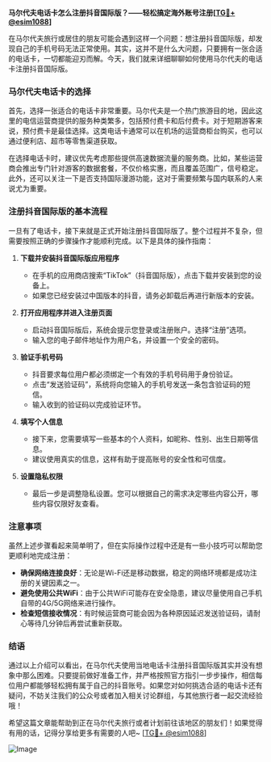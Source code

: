 **马尔代夫电话卡怎么注册抖音国际版？——轻松搞定海外账号注册[[TG💪+ @esim1088](https://t.me/s/esim1088)]**

在马尔代夫旅行或居住的朋友可能会遇到这样一个问题：想注册抖音国际版，却发现自己的手机号码无法正常使用。其实，这并不是什么大问题，只要拥有一张合适的电话卡，一切都能迎刃而解。今天，我们就来详细聊聊如何使用马尔代夫的电话卡注册抖音国际版。

### 马尔代夫电话卡的选择

首先，选择一张适合的电话卡非常重要。马尔代夫是一个热门旅游目的地，因此这里的电信运营商提供的服务种类繁多，包括预付费卡和后付费卡。对于短期游客来说，预付费卡是最佳选择。这类电话卡通常可以在机场的运营商柜台购买，也可以通过便利店、超市等零售渠道获取。

在选择电话卡时，建议优先考虑那些提供高速数据流量的服务商。比如，某些运营商会推出专门针对游客的数据套餐，不仅价格实惠，而且覆盖范围广，信号稳定。此外，还可以关注一下是否支持国际漫游功能，这对于需要频繁与国内联系的人来说尤为重要。

### 注册抖音国际版的基本流程

一旦有了电话卡，接下来就是正式开始注册抖音国际版了。整个过程并不复杂，但需要按照正确的步骤操作才能顺利完成。以下是具体的操作指南：

1. **下载并安装抖音国际版应用程序**
   - 在手机的应用商店搜索“TikTok”（抖音国际版），点击下载并安装到您的设备上。
   - 如果您已经安装过中国版本的抖音，请务必卸载后再进行新版本的安装。

2. **打开应用程序并进入注册页面**
   - 启动抖音国际版后，系统会提示您登录或注册账户。选择“注册”选项。
   - 输入您的电子邮件地址作为用户名，并设置一个安全的密码。

3. **验证手机号码**
   - 抖音要求每位用户都必须绑定一个有效的手机号码用于身份验证。
   - 点击“发送验证码”，系统将向您输入的手机号发送一条包含验证码的短信。
   - 输入收到的验证码以完成验证环节。

4. **填写个人信息**
   - 接下来，您需要填写一些基本的个人资料，如昵称、性别、出生日期等信息。
   - 建议使用真实的信息，这样有助于提高账号的安全性和可信度。

5. **设置隐私权限**
   - 最后一步是调整隐私设置。您可以根据自己的需求决定哪些内容公开，哪些内容仅限好友查看。

### 注意事项

虽然上述步骤看起来简单明了，但在实际操作过程中还是有一些小技巧可以帮助您更顺利地完成注册：

- **确保网络连接良好**：无论是Wi-Fi还是移动数据，稳定的网络环境都是成功注册的关键因素之一。
- **避免使用公共WiFi**：由于公共WiFi可能存在安全隐患，建议尽量使用自己手机自带的4G/5G网络来进行操作。
- **检查短信接收情况**：有时候运营商可能会因为各种原因延迟发送验证码，请耐心等待几分钟后再尝试重新获取。

### 结语

通过以上介绍可以看出，在马尔代夫使用当地电话卡注册抖音国际版其实并没有想象中那么困难。只要提前做好准备工作，并严格按照官方指引一步步操作，相信每位用户都能够轻松拥有属于自己的抖音账号。如果您对如何挑选合适的电话卡还有疑问，不妨关注我们的公众号或者加入相关讨论群组，与其他旅行者一起交流经验哦！

希望这篇文章能帮助到正在马尔代夫旅行或者计划前往该地区的朋友们！如果觉得有用的话，记得分享给更多有需要的人吧~ [[TG💪+ @esim1088](https://t.me/s/esim1088)] 

![Image](https://i.postimg.cc/4NQfJmqS/Snipaste-2025-05-13-00-14-12.png)